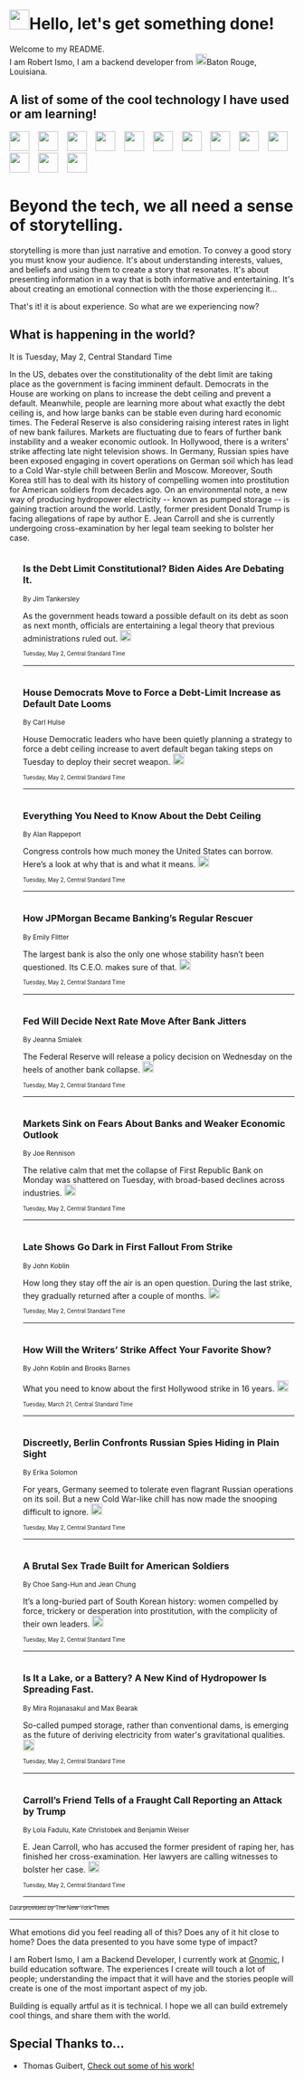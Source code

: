 <h1><img src="https://emojis.slackmojis.com/emojis/images/1643514375/3493/hot-coffee.gif?1643514375" width="35"/>Hello, let's get something done!</h1>

<p>Welcome to my README.<br/>
I am Robert Ismo, I am a backend developer from <img src="https://emojis.slackmojis.com/emojis/images/1638395689/50435/moulin_rouge.png?1638395689" width="20"/>Baton Rouge, Louisiana.</p>
<h2>A list of some of the cool technology I have used or am learning!</h2>
<p>
<img src="https://emojis.slackmojis.com/emojis/images/1643516091/21142/meow_bongotap.gif?1643516091" width="35" alt="">
<img src="https://img.shields.io/badge/Favorite%20Frontend%20Framework-SvelteKit-f83903" alt="">
<img src="https://img.shields.io/badge/Second%20Favorite-Vue-40b581" alt="">
<img src="https://img.shields.io/badge/Most%20Used%20Runtime-Nodejs-78b061" alt="">
<img src="https://emojis.slackmojis.com/emojis/images/1643517416/34482/fire.gif?1643517416" width="35" alt="">
<img src="https://img.shields.io/badge/Javascript%20But%20Better-Typescript-0078ca" alt="">
<img src="https://img.shields.io/badge/Favorite%20Language-Elixir-3e244d" alt="">
<img src="https://img.shields.io/badge/Containerize%20Everything-Docker-6ac9ef" alt="">
<img src="https://emojis.slackmojis.com/emojis/images/1643514596/5999/meow_party.gif?1643514596" width="35" alt="">
<img src="https://img.shields.io/badge/API%20Love%20Language-Graphql-de32a5" alt="">
<img src="https://img.shields.io/badge/Our%20Favorite%20Version%20Controller-Git-e94f33" alt="">
<img src="https://img.shields.io/badge/Favorite%20Database-Redis-d42d1d" alt="">
<img src="https://emojis.slackmojis.com/emojis/images/1643514559/5584/deployparrot.gif?1643514559" width="35" alt="">
<img src="https://img.shields.io/badge/Container%20Interstate-RabbitMQ-f66200" alt="">
<img src="https://img.shields.io/badge/Gotta%20Learn-Kubernetes-316adf" alt="">
<img src="https://img.shields.io/badge/Really%20Mature%20Now-WASM-654fef" alt="">
<img src="https://emojis.slackmojis.com/emojis/images/1666642497/61942/dance_vibe.gif?1666642497" width="35" alt="">
<img src="https://img.shields.io/badge/For%20My%20M1-ARM64-657d96" alt="">
<img src="https://img.shields.io/badge/Loving%20This%20So%20Much-TailwindCSS-17bcb5" alt="">
<img src="https://img.shields.io/badge/Cool%20Build%20Tool-Vite-f9cb24" alt="">
<img src="https://emojis.slackmojis.com/emojis/images/1669231376/62819/working-on-it.gif?1669231376" width="35" alt="">
<img src="https://img.shields.io/badge/Fun%20and%20Easy%20Database-MongoDB-5f8c49" alt="">
<img src="https://img.shields.io/badge/JS%20Life%20Support-NPM-c73737" alt="">
<img src="https://img.shields.io/badge/I%20Liked%20It-DynamoDB-0073b9" alt="">
<img src="https://emojis.slackmojis.com/emojis/images/1643514045/46/question.gif?1643514045" width="35" alt="">
<img src="https://img.shields.io/badge/cool-React-60d6f9" alt="">
<img src="https://img.shields.io/badge/Future%20Big%20Project-Lambda-f37e00" alt="">
<img src="https://img.shields.io/badge/NPM%20But%20Better-PNPM-f1aa07" alt="">
<img src="https://emojis.slackmojis.com/emojis/images/1643514943/9662/fbwow.gif?1643514943" width="35" alt="">
<img src="https://img.shields.io/badge/First%20Language-C-662079" alt="">
<img src="https://img.shields.io/badge/Where%20I%20Deploy%20Frontend-Vercel-000000" alt="">
<img src="https://img.shields.io/badge/Who%20Does%20not%20Want%20an%20App-Swift-f9492a" alt="">
<img src="https://emojis.slackmojis.com/emojis/images/1643514058/151/javascript.png?1643514058" width="35" alt="">
<img src="https://img.shields.io/badge/cool-Python-fbd542" alt="">
<img src="https://img.shields.io/badge/Favorite%20Something-Stripe-656cdc" alt="">
<img src="https://img.shields.io/badge/Of%20Course-HTML5-ed6327" alt="">
<img src="https://emojis.slackmojis.com/emojis/images/1660415405/60731/bomb.gif?1660415405" width="35" alt="">
<img src="https://img.shields.io/badge/hate-CSS-2964ec" alt="">
<img src="https://img.shields.io/badge/Learning-CircleCI-141215" alt="">
<img src="https://img.shields.io/badge/Learning-Rust-fbbb3b" alt="">
<img src="https://emojis.slackmojis.com/emojis/images/1660415397/60712/writing-hand.gif?1660415397" width="35" alt="">
<img src="https://img.shields.io/badge/Dev%20Browser%20of%20Choice-Firefox-cc4e26" alt="">
<img src="https://img.shields.io/badge/Recoverying%20From%20Windows-UNIX-1781e3" alt="">
<img src="https://img.shields.io/badge/LOVE-LogSeq-90c1c2" alt="">
<img src="https://emojis.slackmojis.com/emojis/images/1643514066/223/kirby.gif?1643514066" width="35" alt="">
<img src="https://img.shields.io/badge/Daily%20Driver-MacOS-e6e6e8" alt="">
<img src="https://img.shields.io/badge/Git%20Server-Github-000000" alt="">
<img src="https://img.shields.io/badge/enjoyable-EC2-f17428" alt="">
<img src="https://emojis.slackmojis.com/emojis/images/1643514239/2069/excited.gif?1643514239" width="35" alt="">
</p>
<h1>Beyond the tech, we all need a sense of storytelling.</h1>
<p>storytelling is more than just narrative and emotion. To convey a good story you must know your audience. It's about understanding interests, values, and beliefs and using them to create a story that resonates. It's about presenting information in a way that is both informative and entertaining. It's about creating an emotional connection with the those experiencing it...</p>
<p>That's it! it is about experience. So what are we experiencing now?</p>
<h2>What is happening in the world?</h2>
<p>It is Tuesday, May 2, Central Standard Time</p>
<p>
In the US, debates over the constitutionality of the debt limit are taking place as the government is facing imminent default. Democrats in the House are working on plans to increase the debt ceiling and prevent a default. Meanwhile, people are learning more about what exactly the debt ceiling is, and how large banks can be stable even during hard economic times. The Federal Reserve is also considering raising interest rates in light of new bank failures. Markets are fluctuating due to fears of further bank instability and a weaker economic outlook. In Hollywood, there is a writers&#39; strike affecting late night television shows. In Germany, Russian spies have been exposed engaging in covert operations on German soil which has lead to a Cold War-style chill between Berlin and Moscow. Moreover, South Korea still has to deal with its history of compelling women into prostitution for American soldiers from decades ago. On an environmental note, a new way of producing hydropower electricity -- known as pumped storage -- is gaining traction around the world. Lastly, former president Donald Trump is facing allegations of rape by author E. Jean Carroll and she is currently undergoing cross-examination by her legal team seeking to bolster her case.</p>
<ol>
<img src="https://img.shields.io/badge/-us-blue" alt="">
<h3>Is the Debt Limit Constitutional? Biden Aides Are Debating It.</h3>
<sub>By Jim Tankersley</sub>
<p>As the government heads toward a possible default on its debt as soon as next month, officials are entertaining a legal theory that previous administrations ruled out.  <a href="https://nyti.ms/3Vnl8S6"><img src="https://developer.nytimes.com/files/poweredby_nytimes_30b.png?v=1583354208352" height="20"></a></p>
<sub><sub>Tuesday, May 2, Central Standard Time</sub></sub>
<hr/>
<img src="https://img.shields.io/badge/-us-blue" alt="">
<h3>House Democrats Move to Force a Debt-Limit Increase as Default Date Looms</h3>
<sub>By Carl Hulse</sub>
<p>House Democratic leaders who have been quietly planning a strategy to force a debt ceiling increase to avert default began taking steps on Tuesday to deploy their secret weapon.  <a href="https://nyti.ms/3AJAff8"><img src="https://developer.nytimes.com/files/poweredby_nytimes_30b.png?v=1583354208352" height="20"></a></p>
<sub><sub>Tuesday, May 2, Central Standard Time</sub></sub>
<hr/>
<img src="https://img.shields.io/badge/-business-blue" alt="">
<h3>Everything You Need to Know About the Debt Ceiling</h3>
<sub>By Alan Rappeport</sub>
<p>Congress controls how much money the United States can borrow. Here’s a look at why that is and what it means.  <a href="https://nyti.ms/44nTuIU"><img src="https://developer.nytimes.com/files/poweredby_nytimes_30b.png?v=1583354208352" height="20"></a></p>
<sub><sub>Tuesday, May 2, Central Standard Time</sub></sub>
<hr/>
<img src="https://img.shields.io/badge/-business-blue" alt="">
<h3>How JPMorgan Became Banking’s Regular Rescuer</h3>
<sub>By Emily Flitter</sub>
<p>The largest bank is also the only one whose stability hasn’t been questioned. Its C.E.O. makes sure of that.  <a href="https://nyti.ms/3NBu8Br"><img src="https://developer.nytimes.com/files/poweredby_nytimes_30b.png?v=1583354208352" height="20"></a></p>
<sub><sub>Tuesday, May 2, Central Standard Time</sub></sub>
<hr/>
<img src="https://img.shields.io/badge/-business-blue" alt="">
<h3>Fed Will Decide Next Rate Move After Bank Jitters</h3>
<sub>By Jeanna Smialek</sub>
<p>The Federal Reserve will release a policy decision on Wednesday on the heels of another bank collapse.  <a href="https://nyti.ms/41Ti8PL"><img src="https://developer.nytimes.com/files/poweredby_nytimes_30b.png?v=1583354208352" height="20"></a></p>
<sub><sub>Tuesday, May 2, Central Standard Time</sub></sub>
<hr/>
<img src="https://img.shields.io/badge/-business-blue" alt="">
<h3>Markets Sink on Fears About Banks and Weaker Economic Outlook</h3>
<sub>By Joe Rennison</sub>
<p>The relative calm that met the collapse of First Republic Bank on Monday was shattered on Tuesday, with broad-based declines across industries.  <a href="https://nyti.ms/3nmPqYK"><img src="https://developer.nytimes.com/files/poweredby_nytimes_30b.png?v=1583354208352" height="20"></a></p>
<sub><sub>Tuesday, May 2, Central Standard Time</sub></sub>
<hr/>
<img src="https://img.shields.io/badge/-business-blue" alt="">
<h3>Late Shows Go Dark in First Fallout From Strike</h3>
<sub>By John Koblin</sub>
<p>How long they stay off the air is an open question. During the last strike, they gradually returned after a couple of months.  <a href="https://nyti.ms/3AIS7Hb"><img src="https://developer.nytimes.com/files/poweredby_nytimes_30b.png?v=1583354208352" height="20"></a></p>
<sub><sub>Tuesday, May 2, Central Standard Time</sub></sub>
<hr/>
<img src="https://img.shields.io/badge/-business-blue" alt="">
<h3>How Will the Writers’ Strike Affect Your Favorite Show?</h3>
<sub>By John Koblin and Brooks Barnes</sub>
<p>What you need to know about the first Hollywood strike in 16 years.  <a href="https://nyti.ms/42swzuV"><img src="https://developer.nytimes.com/files/poweredby_nytimes_30b.png?v=1583354208352" height="20"></a></p>
<sub><sub>Tuesday, March 21, Central Standard Time</sub></sub>
<hr/>
<img src="https://img.shields.io/badge/-world-blue" alt="">
<h3>Discreetly, Berlin Confronts Russian Spies Hiding in Plain Sight</h3>
<sub>By Erika Solomon</sub>
<p>For years, Germany seemed to tolerate even flagrant Russian operations on its soil. But a new Cold War-like chill has now made the snooping difficult to ignore.  <a href="https://nyti.ms/3VpLX85"><img src="https://developer.nytimes.com/files/poweredby_nytimes_30b.png?v=1583354208352" height="20"></a></p>
<sub><sub>Tuesday, May 2, Central Standard Time</sub></sub>
<hr/>
<img src="https://img.shields.io/badge/-world-blue" alt="">
<h3>A Brutal Sex Trade Built for American Soldiers</h3>
<sub>By Choe Sang-Hun and Jean Chung</sub>
<p>It’s a long-buried part of South Korean history: women compelled by force, trickery or desperation into prostitution, with the complicity of their own leaders.  <a href="https://nyti.ms/3Hv1gXn"><img src="https://developer.nytimes.com/files/poweredby_nytimes_30b.png?v=1583354208352" height="20"></a></p>
<sub><sub>Tuesday, May 2, Central Standard Time</sub></sub>
<hr/>
<img src="https://img.shields.io/badge/-climate-blue" alt="">
<h3>Is It a Lake, or a Battery? A New Kind of Hydropower Is Spreading Fast.</h3>
<sub>By Mira Rojanasakul and Max Bearak</sub>
<p>So-called pumped storage, rather than conventional dams, is emerging as the future of deriving electricity from water&#39;s gravitational qualities.  <a href="https://nyti.ms/3AMSnVE"><img src="https://developer.nytimes.com/files/poweredby_nytimes_30b.png?v=1583354208352" height="20"></a></p>
<sub><sub>Tuesday, May 2, Central Standard Time</sub></sub>
<hr/>
<img src="https://img.shields.io/badge/-nyregion-blue" alt="">
<h3>Carroll’s Friend Tells of a Fraught Call Reporting an Attack by Trump</h3>
<sub>By Lola Fadulu, Kate Christobek and Benjamin Weiser</sub>
<p>E. Jean Carroll, who has accused the former president of raping her, has finished her cross-examination. Her lawyers are calling witnesses to bolster her case.  <a href="https://nyti.ms/40YkGLp"><img src="https://developer.nytimes.com/files/poweredby_nytimes_30b.png?v=1583354208352" height="20"></a></p>
<sub><sub>Tuesday, May 2, Central Standard Time</sub></sub>
<hr/>
</ol>
<a href="https://developer.nytimes.com"><sub><sub>Data provided by The New York Times</sub></sub></a>
<hr/>
<p>What emotions did you feel reading all of this? Does any of it hit close to home? Does the data presented to you have some type of impact?</p>
<p>I am Robert Ismo, I am a Backend Developer, I currently work at <a href="https://gnomic.education/">Gnomic</a>, I build education software. The experiences I create will touch a lot of people; understanding the impact that it will have and the stories people will create is one of the most important aspect of my job.</p>
<p>Building is equally artful as it is technical. I hope we all can build extremely cool things, and share them with the world.</p>
<h2>Special Thanks to...</h2>
<ul>
<li>Thomas Guibert, <a href="https://github.com/thmsgbrt/thmsgbrt">Check out some of his work!</a></li>
</ul>